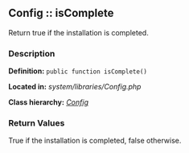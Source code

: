 
Config :: isComplete
-------------------------------------------

Return true if the installation is completed.


### Description ###

**Definition:** `public function isComplete()`

**Located in:** *system/libraries/Config.php*

**Class hierarchy:** *[Config](../Config.md)*


### Return Values ###

True if the installation is completed, false otherwise.
